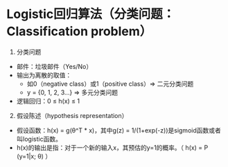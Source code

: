 # Logistic回归算法（分类问题：Classification problem）
1. 分类问题
  + 邮件：垃圾邮件（Yes/No）
  + 输出为离散的取值：
      + 如0（negative class）或1（positive class）=> 二元分类问题
      + y = {0, 1, 2, 3...} => 多元分类问题
  + 逻辑回归：0 ≤ h(x) ≤ 1
2. 假设陈述（hypothesis representation）
  + 假设函数：h(x) = g(θ^T * x)，其中g(z) = 1/(1+exp(-z))是sigmoid函数或者叫logistic函数。
  + h(x)的输出是指：对于一个新的输入x，其预估的y=1的概率。（ h(x) = P (y=1|x; θ) ）
